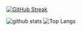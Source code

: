 [![GitHub Streak](https://streak-stats.demolab.com?user=osaidalikhan&theme=highcontrast&hide_border=true&date_format=M%20j%5B%2C%20Y%5D)](https://git.io/streak-stats)


  ![github stats](https://github-readme-stats.vercel.app/api?username=wardaharshad&hide=contribs,prs)
  ![Top Langs](https://github-readme-stats.vercel.app/api/top-langs/?username=OsaidAliKhan&langs_count=10&layout=compact&title_color=fff&text_color=00e7ff&bg_color=151515)

